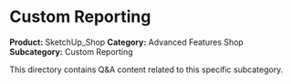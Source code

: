 # Custom Reporting

**Product:** SketchUp_Shop
**Category:** Advanced Features Shop
**Subcategory:** Custom Reporting

This directory contains Q&A content related to this specific subcategory.
